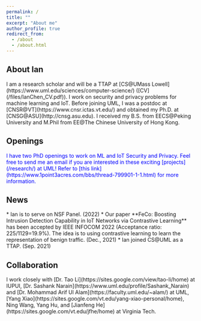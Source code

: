 ```yaml
---
permalink: /
title: ""
excerpt: "About me"
author_profile: true
redirect_from: 
  - /about
  - /about.html
---
```

<h2 id="biography"> About Ian</h2>  
I am a research scholar and will be a TTAP at [CS@UMass Lowell](https://www.uml.edu/sciences/computer-science/) ([CV](/files/IanChen_CV.pdf)). I work on security and privacy problems for machine learning and IoT. Before joining UML, I was a postdoc at [CNSR@VT](https://www.cnsr.ictas.vt.edu/) and obtained my Ph.D. at [CNSG@ASU](http://cnsg.asu.edu). I received my B.S. from EECS@Peking University and M.Phil from EE@The Chinese University of Hong Kong.

<h2 id="Openings"> Openings</h2>
<span style="color:blue">I have two PhD openings to work on ML and IoT Security and Privacy. Feel free to send me an email if you are interested in these exciting [projects](/research/) at UML! Refer to [this link](https://www.1point3acres.com/bbs/thread-799901-1-1.html) for more information.</span>

<h2 id="News"> News</h2>
* Ian is to serve on NSF Panel. (2022)
* Our paper **FeCo: Boosting Intrusion Detection Capability in IoT Networks via Contrastive Learning** has been accepted by IEEE INFOCOM 2022 (Acceptance ratio: 225/1129=19.9%). The idea is to using contrastive learning to learn the representation of benign traffic. (Dec., 2021)
* Ian joined CS@UML as a TTAP. (Sep. 2021)

<h2 id="collaboration"> Collaboration</h2> 
I work closely with [Dr. Tao Li](https://sites.google.com/view/tao-li/home) at IUPUI, [Dr. Sashank Narain](https://www.uml.edu/profile/Sashank_Narain) and [Dr. Mohammad Arif Ul Alam](https://faculty.uml.edu/~alam/) at UML, [Yang Xiao](https://sites.google.com/vt.edu/yang-xiao-personal/home), Ning Wang, Yang Hu, and [Jianfeng He](https://sites.google.com/vt.edu/jfhe/home) at Virginia Tech.
